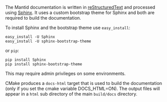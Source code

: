 The Mantid documentation is written in [reStructuredText](http://docutils.sourceforge.net/rst.html) and processed using [Sphinx](http://sphinx.pocoo.org/). It uses a custom
bootstrap theme for Sphinx and both are required to build the documentation.

To install Sphinx and the bootstrap theme use `easy_install`:

    easy_install -U Sphinx
    easy_install -U sphinx-bootstrap-theme

or `pip`:

    pip install Sphinx
    pip install sphinx-bootstrap-theme

This may require admin privileges on some environments.

CMake produces a `docs-html` target that is used to build the documentation (only if you set the cmake variable DOCS_HTML=ON). The output files will appear in a `html` sub directory of the main `build/docs` directory.